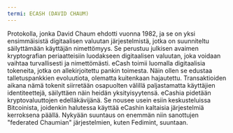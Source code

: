 ```yaml
---
termi: ECASH (DAVID CHAUM)
---
```


Protokolla, jonka David Chaum ehdotti vuonna 1982, ja se on yksi ensimmäisistä digitaalisen valuutan järjestelmistä, jotka on suunniteltu säilyttämään käyttäjän nimettömyys. Se perustuu julkisen avaimen kryptografian periaatteisiin luodakseen digitaalisen valuutan, joka voidaan vaihtaa turvallisesti ja nimettömästi. eCash toimii luomalla digitaalisia tokeneita, jotka on allekirjoitettu pankin toimesta. Näin ollen se edustaa talletuspankkien evoluutiota, olematta kuitenkaan hajautettu. Transaktioiden aikana nämä tokenit siirretään osapuolten välillä paljastamatta käyttäjien identiteettejä, säilyttäen näin heidän yksityisyytensä. eCashia pidetään kryptovaluuttojen edelläkävijänä. Se nousee usein esiin keskusteluissa Bitcoinista, joidenkin halutessa käyttää eCashin kaltaisia järjestelmiä kerroksena päällä. Nykyään suuntaus on enemmän niin sanottujen "federated Chaumian" järjestelmien, kuten Fedimint, suuntaan.